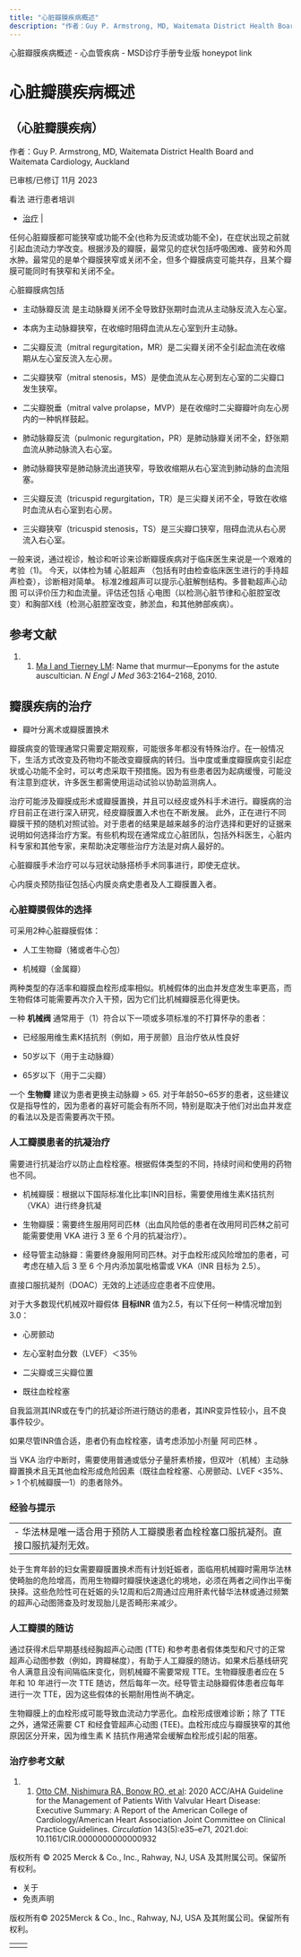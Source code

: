 ```yaml
---
title: "心脏瓣膜疾病概述"
description: "作者：Guy P. Armstrong, MD, Waitemata District Health Board and Waitemata Cardiology, Auckland"
---
```


﻿心脏瓣膜疾病概述 \- 心血管疾病 \- MSD诊疗手册专业版 honeypot link

# 心脏瓣膜疾病概述

## （心脏瓣膜疾病）

作者：Guy P. Armstrong, MD, Waitemata District Health Board and Waitemata Cardiology, Auckland

已审核/已修订 11月 2023

看法 进行患者培训

- [治疗](#治疗_v27731867_zh) \|

任何心脏瓣膜都可能狭窄或功能不全(也称为反流或功能不全)，在症状出现之前就引起血流动力学改变。根据涉及的瓣膜，最常见的症状包括呼吸困难、疲劳和外周水肿。最常见的是单个瓣膜狭窄或关闭不全，但多个瓣膜病变可能共存，且某个瓣膜可能同时有狭窄和关闭不全。

心脏瓣膜病包括

- 主动脉瓣反流 是主动脉瓣关闭不全导致舒张期时血流从主动脉反流入左心室。

- 本病为主动脉瓣狭窄，在收缩时阻碍血流从左心室到升主动脉。

- 二尖瓣反流（mitral regurgitation，MR）是二尖瓣关闭不全引起血流在收缩期从左心室反流入左心房。

- 二尖瓣狭窄（mitral stenosis，MS）是使血流从左心房到左心室的二尖瓣口发生狭窄。

- 二尖瓣脱垂（mitral valve prolapse，MVP）是在收缩时二尖瓣瓣叶向左心房内的一种帆样鼓起。

- 肺动脉瓣反流（pulmonic regurgitation，PR）是肺动脉瓣关闭不全，舒张期血流从肺动脉流入右心室。

- 肺动脉瓣狭窄是肺动脉流出道狭窄，导致收缩期从右心室流到肺动脉的血流阻塞。

- 三尖瓣反流（tricuspid regurgitation，TR）是三尖瓣关闭不全，导致在收缩时血流从右心室到右心房。

- 三尖瓣狭窄（tricuspid stenosis，TS）是三尖瓣口狭窄，阻碍血流从右心房流入右心室。


一般来说，通过视诊，触诊和听诊来诊断瓣膜疾病对于临床医生来说是一个艰难的考验（1)。 今天，以体检为辅 心脏超声 （包括有时由检查临床医生进行的手持超声检查），诊断相对简单。 标准2维超声可以提示心脏解刨结构。多普勒超声心动图 可以评价压力和血流量。评估还包括 心电图（以检测心脏节律和心脏腔室改变）和胸部X线（检测心脏腔室改变，肺淤血，和其他肺部疾病）。

## 参考文献

1. 1. [Ma I and Tierney LM](https://pubmed.ncbi.nlm.nih.gov/21105801/): Name that murmur—Eponyms for the astute auscultician. _N Engl J Med_ 363:2164–2168, 2010.


## 瓣膜疾病的治疗

- 瓣叶分离术或瓣膜置换术


瓣膜病变的管理通常只需要定期观察，可能很多年都没有特殊治疗。在一般情况下，生活方式改变及药物均不能改变瓣膜病的转归。当中度或重度瓣膜病变引起症状或心功能不全时，可以考虑采取干预措施。因为有些患者因为起病缓慢，可能没有注意到症状，许多医生都需使用运动试验以协助监测病人。

治疗可能涉及瓣膜成形术或瓣膜置换，并且可以经皮或外科手术进行。瓣膜病的治疗目前正在进行深入研究，经皮瓣膜置入术也在不断发展。 此外，正在进行不同瓣膜干预的随机对照试验。对于患者的结果是越来越多的治疗选择和更好的证据来说明如何选择治疗方案。有些机构现在通常成立心脏团队，包括外科医生，心脏内科专家和其他专家，来帮助决定哪些治疗方法是对病人最好的。

心脏瓣膜手术治疗可以与冠状动脉搭桥手术同事进行，即使无症状。

心内膜炎预防指征包括心内膜炎病史患者及人工瓣膜置入者。

### 心脏瓣膜假体的选择

可采用2种心脏瓣膜假体：

- 人工生物瓣（猪或者牛心包）

- 机械瓣（金属瓣）


两种类型的存活率和瓣膜血栓形成率相似。机械假体的出血并发症发生率更高，而生物假体可能需要再次介入干预，因为它们比机械瓣膜恶化得更快。

一种 **机械阀** 通常用于（1）符合以下一项或多项标准的不打算怀孕的患者：

- 已经服用维生素K拮抗剂（例如，用于房颤）且治疗依从性良好

- 50岁以下（用于主动脉瓣）

- 65岁以下（用于二尖瓣）


一个 **生物瓣** 建议为患者更换主动脉瓣 > 65\. 对于年龄50~65岁的患者，这些建议仅是指导性的，因为患者的喜好可能会有所不同，特别是取决于他们对出血并发症的看法以及是否需要再次干预。

### 人工瓣膜患者的抗凝治疗

需要进行抗凝治疗以防止血栓栓塞。根据假体类型的不同，持续时间和使用的药物也不同。

- 机械瓣膜：根据以下国际标准化比率\[INR\]目标，需要使用维生素K拮抗剂（VKA）进行终身抗凝

- 生物瓣膜：需要终生服用阿司匹林（出血风险低的患者在改用阿司匹林之前可能需要使用 VKA 进行 3 至 6 个月的抗凝治疗）。

- 经导管主动脉瓣：需要终身服用阿司匹林。对于血栓形成风险增加的患者，可考虑在植入后 3 至 6 个月内添加氯吡格雷或 VKA（INR 目标为 2.5）。


直接口服抗凝剂（DOAC）无效的上述适应症患者不应使用。

对于大多数现代机械双叶瓣假体 **目标INR** 值为2.5，有以下任何一种情况增加到3.0：

- 心房颤动

- 左心室射血分数（LVEF）＜35％

- 二尖瓣或三尖瓣位置

- 既往血栓栓塞


自我监测其INR或在专门的抗凝诊所进行随访的患者，其INR变异性较小，且不良事件较少。

如果尽管INR值合适，患者仍有血栓栓塞，请考虑添加小剂量 阿司匹林 。

当 VKA 治疗中断时，需要使用普通或低分子量肝素桥接，但双叶（机械）主动脉瓣置换术且无其他血栓形成危险因素（既往血栓栓塞、心房颤动、LVEF <35%、> 1 个机械瓣膜—1）的患者除外。

### 经验与提示

|     |
| --- |
| - 华法林是唯一适合用于预防人工瓣膜患者血栓栓塞口服抗凝剂。直接口服抗凝剂无效。 |

处于生育年龄的妇女需要瓣膜置换术而有计划妊娠者，面临用机械瓣时需用华法林使畸胎的危险增高，而用生物瓣时瓣膜快速退化的境地，必须在两者之间作出平衡抉择。这些危险性可在妊娠的头12周和后2周通过应用肝素代替华法林或通过频繁的超声心动图筛查及时发现胎儿是否畸形来减少。

### 人工瓣膜的随访

通过获得术后早期基线经胸超声心动图 (TTE) 和参考患者假体类型和尺寸的正常超声心动图参数（例如，跨瓣梯度），有助于人工瓣膜的随访。如果术后基线研究令人满意且没有间隔临床变化，则机械瓣不需要常规 TTE。生物瓣膜患者应在 5 年和 10 年进行一次 TTE 随访，然后每年一次。经导管主动脉瓣假体患者应每年进行一次 TTE，因为这些假体的长期耐用性尚不确定。

生物瓣膜上的血栓形成可能导致血流动力学恶化。血栓形成很难诊断；除了 TTE 之外，通常还需要 CT 和经食管超声心动图 (TEE)。血栓形成应与瓣膜狭窄的其他原因区分开来，因为维生素 K 拮抗作用通常会缓解血栓形成引起的阻塞。

### 治疗参考文献

1. 1. [Otto CM, Nishimura RA, Bonow RO, et al](https://pubmed.ncbi.nlm.nih.gov/33332149/): 2020 ACC/AHA Guideline for the Management of Patients With Valvular Heart Disease: Executive Summary: A Report of the American College of Cardiology/American Heart Association Joint Committee on Clinical Practice Guidelines. _Circulation_ 143(5):e35–e71, 2021.doi: 10.1161/CIR.0000000000000932




版权所有 © 2025
Merck & Co., Inc., Rahway, NJ, USA 及其附属公司。保留所有权利。

- 关于
- 免责声明

版权所有© 2025Merck & Co., Inc., Rahway, NJ, USA 及其附属公司。保留所有权利。

|     |     |
| --- | --- |
|  |  |